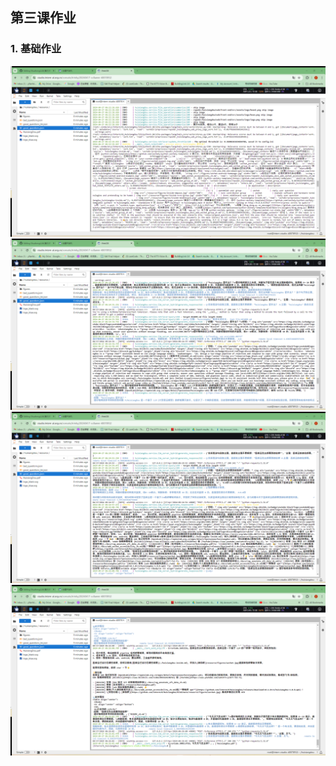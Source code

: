 ## 第三课作业
### 1. 基础作业
![示例图片](images/HW3_1.png)
![示例图片](images/HW3_2.png)
![示例图片](images/HW3_3.png)
![示例图片](images/HW3_4.png)
